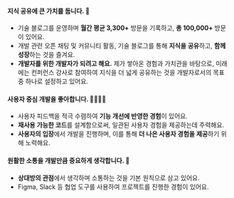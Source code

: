 #### 지식 공유에 큰 가치를 둡니다. 📖
- 기술 블로그를 운영하며 **월간 평균 3,300+** 방문을 기록하고, **총 100,000+** 방문이 있어요.
- 개발 관련 오픈 채팅 및 커뮤니티 활동, 기술 블로그를 통해 **지식을 공유**하고, **함께 성장**하는 것을 즐겨요.
- **개발자를 위한 개발자가 되려고 해요.** 제가 쌓아온 경험과 가치관을 바탕으로, 미래에는 컨퍼런스 강사로 참여하여 지식을 더 넓게 공유하는 것을 개발자로서의 목표 중 하나로 설정하고 있어요.

#### 사용자 중심 개발을 좋아합니다. 👨‍👩‍👧‍👦
- 사용자 피드백을 적극 수렴하여 **기능 개선에 반영한 경험**이 있어요.
- **재사용 가능한 코드**를 설계함으로써, 일관된 사용자 경험을 제공하는데 주력해요.
- **사용자의 입장**에서 개발을 진행하며, 이를 통해 **더 나은 사용자 경험을 제공**하기 위해 노력해요.

#### 원활한 소통을 개발만큼 중요하게 생각합니다. 🤗
- **상대방의 관점**에서 생각하며 소통하는 것을 기본 원칙으로 삼고 있어요.
- Figma, Slack 등 협업 도구를 사용하여 프로젝트를 진행한 경험이 있어요.
